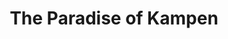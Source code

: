 ---
title: "The Paradise of Kampen"
url: /kampen-sylt/the-paradise-of-kampen/
shop: Einkaufszentrum
---